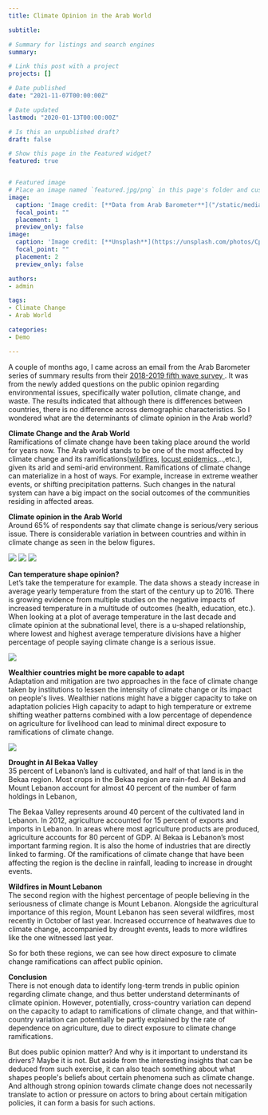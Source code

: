 ```yaml
---
title: Climate Opinion in the Arab World 

subtitle: 

# Summary for listings and search engines
summary: 

# Link this post with a project
projects: []

# Date published
date: "2021-11-07T00:00:00Z"

# Date updated
lastmod: "2020-01-13T00:00:00Z"

# Is this an unpublished draft?
draft: false

# Show this page in the Featured widget?
featured: true


# Featured image
# Place an image named `featured.jpg/png` in this page's folder and customize its options here.
image:
  caption: 'Image credit: [**Data from Arab Barometer**]("/static/media/headers/IMG_6260.jpg")'
  focal_point: ""
  placement: 1
  preview_only: false
image:
  caption: 'Image credit: [**Unsplash**](https://unsplash.com/photos/CpkOjOcXdUY)'
  focal_point: ""
  placement: 2
  preview_only: false

authors:
- admin

tags:
- Climate Change
- Arab World

categories:
- Demo

---
```


A couple of months ago, I came across an email from the Arab Barometer series of summary results from their  <a href="https://www.arabbarometer.org/surveys/arab-barometer-wave-v/">2018-2019 fifth wave survey </a>. It was from the newly added questions on the public opinion regarding environmental issues, specifically water pollution, climate change, and waste. The results indicated that although there is differences between countries, there is no difference across demographic characteristics. So I wondered what are the determinants of climate opinion in the Arab world?

<b> Climate Change and the Arab World </b> <br>
Ramifications of climate change have been taking place around the world for years now. The Arab world stands to be one of the most affected by climate change and its ramifications(<a href="https://www.youtube.com/embed/LfLcdTEInLk">wildfires</a>, <a href="https://www.youtube.com/watch?v=Vo61TiAGwhk">locust epidemics</a>,..,etc.), given its arid and semi-arid environment. Ramifications of climate change can materialize in a host of ways. For example, increase in extreme weather events, or shifting precipitation patterns. Such changes in the natural system can have a big impact on the social outcomes of the communities residing in affected areas. 


<b>	Climate opinion in the Arab World </b> <br>
Around 65% of respondents say that climate change is serious/very serious issue. There is considerable variation in between countries and within in climate change as seen in the below figures.

<img src="arabclim_graph1.png">

<img src="arabclimop.png">

<img src="Rplot06.png">

<b>	Can temperature shape opinion? </b> <br>
Let’s take the temperature for example. The data shows a steady increase in average yearly temperature from the start of the century up to 2016. There is growing evidence from multiple studies on the negative impacts of increased temperature in a multitude of outcomes (health, education, etc.). When looking at a plot of average temperature in the last decade and climate opinion at the subnational level, there is a u-shaped relationship, where lowest and highest average temperature divisions have a higher percentage of people saying climate change is a serious issue. 

<img src="temp_op.png">

<b>Wealthier countries might be more capable to adapt </b> <br>
Adaptation and mitigation are two approaches in the face of climate change taken by institutions to lessen the intensity of climate change or its impact on people's lives. Wealthier nations might have a bigger capacity to take on adaptation policies High capacity to adapt to high temperature or extreme shifting weather patterns combined with a low percentage of dependence on agriculture for livelihood can lead to minimal direct exposure to ramifications of climate change. 

<img src="gdp_op.png">
 
 <b> Drought in Al Bekaa Valley </b> <br>
35 percent of Lebanon’s land is cultivated, and half of that land is in the Bekaa region. Most crops in the Bekaa region are rain-fed. Al Bekaa and Mount Lebanon account for almost 40 percent of the number of farm holdings in Lebanon,

The Bekaa Valley represents around 40 percent of the cultivated land in Lebanon. In 2012, agriculture accounted for 15 percent of exports and imports in Lebanon. In areas where most agriculture products are produced, agriculture accounts for 80 percent of GDP. Al Bekaa is Lebanon’s most important farming region. It is also the home of industries that are directly linked to farming. Of the ramifications of climate change that have been affecting the region is the decline in rainfall, leading to increase in drought events.

<b> Wildfires in Mount Lebanon </b> <br>
The second region with the highest percentage of people believing in the seriousness of climate change is Mount Lebanon. Alongside the agricultural importance of this region, Mount Lebanon has seen several wildfires, most recently in October of last year. Increased occurrence of heatwaves due to climate change, accompanied by drought events, leads to more wildfires like the one witnessed last year.

So for both these regions, we can see how direct exposure to climate change ramifications can affect public opinion. 

<b> Conclusion </b> <br>
There is not enough data to identify long-term trends in public opinion regarding climate change, and thus better understand determinants of climate opinion. However, potentially, cross-country variation can depend on the capacity to adapt to ramifications of climate change, and that within-country variation can potentially be partly explained by the rate of dependence on agriculture, due to direct exposure to climate change ramifications. 

But does public opinion matter? And why is it important to understand its drivers? Maybe it is not. But aside from the interesting insights that can be deduced from such exercise, it can also teach something about what shapes people's beliefs about certain phenomena such as climate change. And although strong opinion towards climate change does not necessarily translate to action or pressure on actors to bring about certain mitigation policies, it can form a basis for such actions. 
